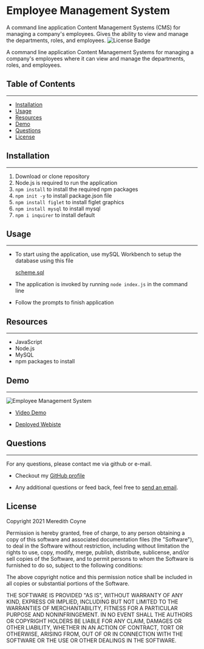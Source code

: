 # Employee Management System

A command line application Content Management Systems (CMS) for managing a company's employees. Gives the ability to view and manage the departments, roles, and employees.
![License Badge](https://img.shields.io/github/license/meredithcoyne/employee-management-system)

A command line application Content Management Systems for managing a company's employees where it can view and manage the departments, roles, and employees.

## Table of Contents
------
 * [Installation](https://github.com/meredithcoyne/employee_tracker#Installation)
 * [Usage](https://github.com/meredithcoyne/employee_trackerhttps://github.com/meredithcoyne/employee_tracker#Usage)
 * [Resources](https://github.com/meredithcoyne/employee_tracker#Resources)
 * [Demo](https://github.com/meredithcoyne/employee_tracker#Demo)
 * [Questions](https://github.com/meredithcoyne/employee_tracker#Questions)
 * [License](https://github.com/meredithcoyne/employee_tracker#License)
  
## Installation
------
1. Download or clone repository
2. Node.js is required to run the application
3. `npm install` to install the required npm packages
4. `npm init -y` to install package.json file
5. `npm install figlet` to install figlet graphics
6. `npm install mysql` to install mysql
7. `npm i inquirer` to install default

## Usage
------
* To start using the application, use mySQL Workbench to setup the database using this file

    [scheme.sql](main/db/schema.sql)

* The application is invoked by running `node index.js` in the command line

* Follow the prompts to finish application
  
## Resources
------
* JavaScript
* Node.js
* MySQL
* npm packages to install

## Demo
------
![Employee Management System](assets\employee_management.gif)

* [Video Demo]()

* [Deployed Webiste](https://meredithcoyne.github.io/employee_tracker/)

## Questions
  ------
  For any questions, please contact me via github or e-mail. 

  * Checkout my [GitHub profile](https://github.com/meredithcoyne/employee_tracker)
  
  * Any additional questions or feed back, feel free to [send an email](mailto:meredithleigh.coyne@gmail.com). 

  ## License
  Copyright 2021 Meredith Coyne

Permission is hereby granted, free of charge, to any person obtaining a copy of this software and associated documentation files (the "Software"), to deal in the Software without restriction, including without limitation the rights to use, copy, modify, merge, publish, distribute, sublicense, and/or sell copies of the Software, and to permit persons to whom the Software is furnished to do so, subject to the following conditions:

The above copyright notice and this permission notice shall be included in all copies or substantial portions of the Software.

THE SOFTWARE IS PROVIDED "AS IS", WITHOUT WARRANTY OF ANY KIND, EXPRESS OR IMPLIED, INCLUDING BUT NOT LIMITED TO THE WARRANTIES OF MERCHANTABILITY, FITNESS FOR A PARTICULAR PURPOSE AND NONINFRINGEMENT. IN NO EVENT SHALL THE AUTHORS OR COPYRIGHT HOLDERS BE LIABLE FOR ANY CLAIM, DAMAGES OR OTHER LIABILITY, WHETHER IN AN ACTION OF CONTRACT, TORT OR OTHERWISE, ARISING FROM, OUT OF OR IN CONNECTION WITH THE SOFTWARE OR THE USE OR OTHER DEALINGS IN THE SOFTWARE.

